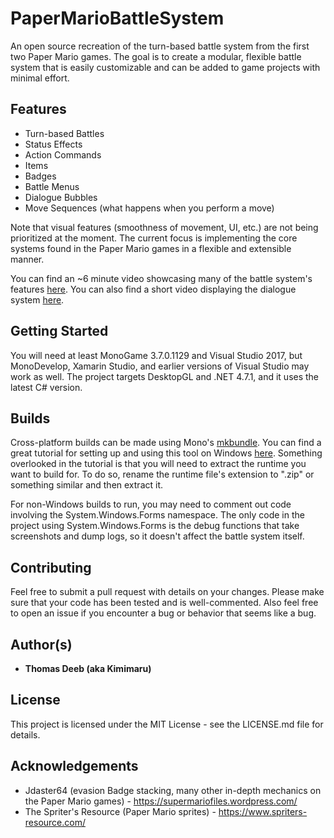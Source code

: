 # PaperMarioBattleSystem
An open source recreation of the turn-based battle system from the first two Paper Mario games. The goal is to create a modular, flexible battle system that is easily customizable and can be added to game projects with minimal effort.

## Features
* Turn-based Battles
* Status Effects
* Action Commands
* Items
* Badges
* Battle Menus
* Dialogue Bubbles
* Move Sequences (what happens when you perform a move)

Note that visual features (smoothness of movement, UI, etc.) are not being prioritized at the moment. The current focus is implementing the core systems found in the Paper Mario games in a flexible and extensible manner.

You can find an ~6 minute video showcasing many of the battle system's features [here](https://1drv.ms/v/s!AoVfzuXWGWSwi6FUJxn_8mUD5d3QSw).
You can also find a short video displaying the dialogue system [here](https://1drv.ms/v/s!AoVfzuXWGWSwi6Ix05m1gYyaE7-vQw).

## Getting Started
You will need at least MonoGame 3.7.0.1129 and Visual Studio 2017, but MonoDevelop, Xamarin Studio, and earlier versions of Visual Studio may work as well. The project targets DesktopGL and .NET 4.7.1, and it uses the latest C# version.

## Builds
Cross-platform builds can be made using Mono's [mkbundle](http://www.mono-project.com/docs/tools+libraries/tools/mkbundle/). You can find a great tutorial for setting up and using this tool on Windows [here](https://dotnetcoretutorials.com/2018/03/22/bundling-mono-with-a-net-executable-using-mkbundle-on-windows/). Something overlooked in the tutorial is that you will need to extract the runtime you want to build for. To do so, rename the runtime file's extension to ".zip" or something similar and then extract it.

For non-Windows builds to run, you may need to comment out code involving the System.Windows.Forms namespace. The only code in the project using System.Windows.Forms is the debug functions that take screenshots and dump logs, so it doesn't affect the battle system itself.

## Contributing
Feel free to submit a pull request with details on your changes. Please make sure that your code has been tested and is well-commented. Also feel free to open an issue if you encounter a bug or behavior that seems like a bug.

## Author(s)
* **Thomas Deeb (aka Kimimaru)**

## License
This project is licensed under the MIT License - see the LICENSE.md file for details.

## Acknowledgements
* Jdaster64 (evasion Badge stacking, many other in-depth mechanics on the Paper Mario games) - https://supermariofiles.wordpress.com/
* The Spriter's Resource (Paper Mario sprites) - https://www.spriters-resource.com/